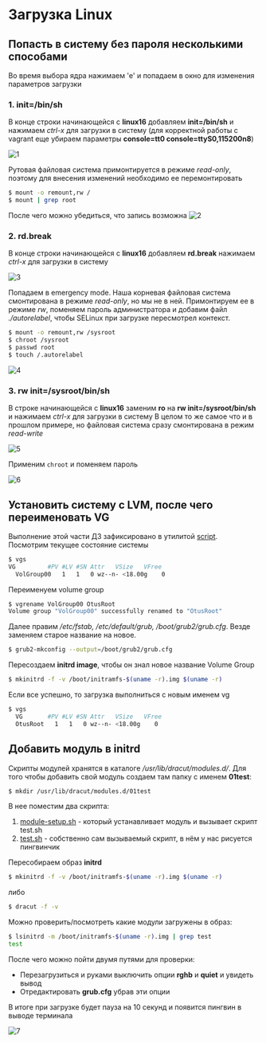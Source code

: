 # Загрузка Linux
## Попасть в систему без пароля несколькими способами
Во время выбора ядра нажимаем 'e' и попадаем в окно для изменения параметров загрузки
### 1. init=/bin/sh
В конце строки начинающейся с **linux16** добавляем **init=/bin/sh** и нажимаем *сtrl-x* для загрузки в систему (для корректной работы с vagrant еще убираем параметры **console=tt0 console=ttyS0,115200n8**)

![1](screenshots/1.png)

Рутовая файловая система примонтируется в режиме *read-only*, поэтому для внесения изменений необходимо ее перемонтировать
```bash
$ mount -o remount,rw /
$ mount | grep root
```
После чего можно убедиться, что запись возможна
![2](screenshots/2.png)

### 2. rd.break
В конце строки начинающейся с **linux16** добавляем **rd.break** нажимаем *сtrl-x* для загрузки в систему

![3](screenshots/3.png)

Попадаем в emergency mode. Наша корневая файловая система смонтирована в режиме *read-only*, но мы не в ней.
Примонтируем ее в режиме *rw*, поменяем пароль администратора и добавим файл *./autorelabel*, чтобы SELinux при загрузке пересмотрел контекст.
```bash
$ mount -o remount,rw /sysroot
$ chroot /sysroot
$ passwd root
$ touch /.autorelabel
```
![4](screenshots/4.png)

### 3.  rw init=/sysroot/bin/sh
В строке начинающейся с **linux16** заменим **ro** на **rw init=/sysroot/bin/sh** и нажимаем *сtrl-x* для загрузки в систему
В целом то же самое что и в прошлом примере, но файловая система сразу смонтирована в режим *read-write*

![5](screenshots/5.png)

Применим `chroot` и поменяем пароль

![6](screenshots/6.png)

## Установить систему с LVM, после чего переименовать VG
Выполнение этой части ДЗ зафиксировано в утилитой [script](typescript).
Посмотрим текущее состояние системы
```bash
$ vgs
VG         #PV #LV #SN Attr   VSize   VFree
  VolGroup00   1   1   0 wz--n- <18.00g    0 
```
Переименуем volume group
```bash
$ vgrename VolGroup00 OtusRoot
Volume group "VolGroup00" successfully renamed to "OtusRoot"
```
Далее правим */etc/fstab, /etc/default/grub, /boot/grub2/grub.cfg*. Везде заменяем старое название на новое. 
```bash
$ grub2-mkconfig --output=/boot/grub2/grub.cfg
```
Пересоздаем **initrd image**, чтобы он знал новое название Volume Group
```bash
$ mkinitrd -f -v /boot/initramfs-$(uname -r).img $(uname -r)
```
Если все успешно, то загрузка выполниться с новым именем vg
```bash
$ vgs
  VG       #PV #LV #SN Attr   VSize   VFree
  OtusRoot   1   1   0 wz--n- <18.00g    0
```

## Добавить модуль в initrd


Скрипты модулей хранятся в каталоге */usr/lib/dracut/modules.d/*. Для того чтобы добавить свой модуль создаем там папку с именем **01test**:
```bash
$ mkdir /usr/lib/dracut/modules.d/01test
```
В нее поместим два скрипта:
1. [module-setup.sh](module-setup.sh) - который устанавливает модуль и вызывает скрипт test.sh
2. [test.sh](test.sh) - собственно сам вызываемый скрипт, в нём у нас рисуется пингвинчик

Пересобираем образ **initrd**
```bash
$ mkinitrd -f -v /boot/initramfs-$(uname -r).img $(uname -r)
```
либо
```bash
$ dracut -f -v
```
Можно проверить/посмотреть какие модули загружены в образ:
```bash
$ lsinitrd -m /boot/initramfs-$(uname -r).img | grep test
test
```
После чего можно пойти двумя путями для проверки:
- Перезагрузиться и руками выключить опции **rghb** и **quiet** и увидеть вывод
- Отредактировать **grub.cfg** убрав эти опции

В итоге при загрузке будет пауза на 10 секунд и появится пингвин в выводе терминала

![7](screenshots/7.png)
